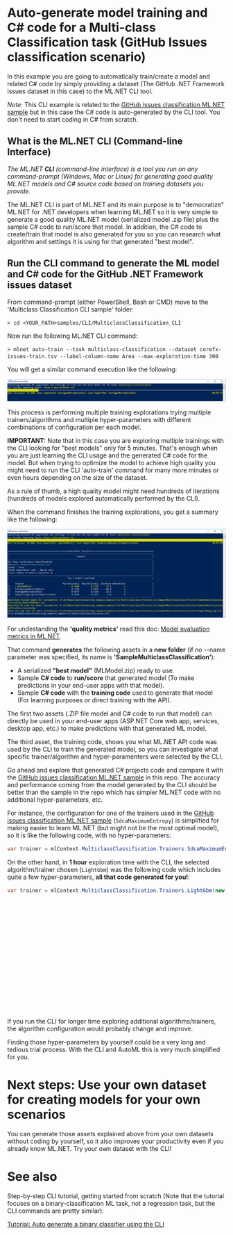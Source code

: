 # Auto-generate model training and C# code for a Multi-class Classification task (GitHub Issues classification scenario)

In this example you are going to automatically train/create a model and related C# code by simply providing a dataset (The GitHub .NET Framework issues dataset in this case) to the ML.NET CLI tool.

*Note:* This CLI example is related to the [GitHub issues classification ML.NET sample](https://github.com/dotnet/machinelearning-samples/tree/main/samples/csharp/end-to-end-apps/MulticlassClassification-GitHubLabeler) but in this case the C# code is auto-generated by the CLI tool. You don't need to start coding in C# from scratch.

## What is the ML.NET CLI (Command-line Interface)

*The ML.NET **CLI** (command-line interface) is a tool you run on any command-prompt (Windows, Mac or Linux) for generating good quality ML.NET models and C# source code based on training datasets you provide.*

The ML.NET CLI is part of ML.NET and its main purpose is to "democratize" ML.NET for .NET developers when learning ML.NET so it is very simple to generate a good quality ML.NET model (serialized model .zip file) plus the sample C# code to run/score that model. In addition, the C# code to create/train that model is also generated for you so you can research what algorithm and settings it is using for that generated "best model".


## Run the CLI command to generate the ML model and C# code for the GitHub .NET Framework issues dataset

From command-prompt (either PowerShell, Bash or CMD) move to the 'Multiclass Classification CLI sample' folder:

```console
> cd <YOUR_PATH>samples/CLI/MulticlassClassification_CLI
```

Now run the following ML.NET CLI command:

```console
> mlnet auto-train --task multiclass-classification --dataset corefx-issues-train.tsv --label-column-name Area --max-exploration-time 300
```

You will get a similar command execution like the following:

![CLI running](images/cli-running.png)

This process is performing multiple training explorations trying multiple trainers/algorithms and multiple hyper-parameters with different combinations of configuration per each model.

**IMPORTANT:** Note that in this case you are exploring multiple trainings with the CLI looking for "best models" only for 5 minutes. That's enough when you are just learning the CLI usage and the generated C# code for the model. But when trying to optimize the model to achieve high quality you might need to run the CLI 'auto-train' command for many more minutes or even hours depending on the size of the dataset.

As a rule of thumb, a high quality model might need hundreds of iterations (hundreds of models explored automatically performed by the CLI).

When the command finishes the training explorations, you get a summary like the following:

![CLI running](images/cli-summary.png)

For undestanding the **'quality metrics'** read this doc: [Model evaluation metrics in ML.NET](https://docs.microsoft.com/dotnet/machine-learning/resources/metrics?#metrics-for-multi-class-classification).

That command **generates** the following assets in a **new folder** (if no --name parameter was specified, its name is **'SampleMulticlassClassification'**):

- A serialized **"best model"** (MLModel.zip) ready to use.
- Sample **C# code** to **run/score** that generated model (To make predictions in your end-user apps with that model).
- Sample **C# code** with the **training code** used to generate that model (For learning purposes or direct training with the API).

The first two assets (.ZIP file model and C# code to run that model) can directly be used in your end-user apps (ASP.NET Core web app, services, desktop app, etc.) to make predictions with that generated ML model.

The third asset, the training code, shows you what ML.NET API code was used by the CLI to train the generated model, so you can investigate what specific trainer/algorithm and hyper-paramenters were selected by the CLI.

Go ahead and explore that generated C# projects code and compare it with the [GitHub issues classification ML.NET sample](https://github.com/dotnet/machinelearning-samples/tree/main/samples/csharp/end-to-end-apps/MulticlassClassification-GitHubLabeler)  in this repo. The accuracy and performance coming from the model generated by the CLI should be better than the sample in the repo which has simpler ML.NET code with no additional hyper-parameters, etc.

For instance, the configuration for one of the trainers used in the [GitHub issues classification ML.NET sample](https://github.com/dotnet/machinelearning-samples/tree/main/samples/csharp/end-to-end-apps/MulticlassClassification-GitHubLabeler) (`SdcaMaximumEntropy`) is simplified for making easier to learn ML.NET (but might not be the most optimal model), so it is like the following code, with no hyper-parameters:


```csharp
var trainer = mlContext.MulticlassClassification.Trainers.SdcaMaximumEntropy("Label", "Features");
```

On the other hand, in **1 hour** exploration time with the CLI, the selected algorithm/trainer chosen (`LightGbm`) was the following code which includes quite a few hyper-parameters, **all that code generated for you!**:

```csharp
var trainer = mlContext.MulticlassClassification.Trainers.LightGbm(new LightGbmMulticlassTrainer.Options()
                                                                        { NumberOfIterations = 150,
                                                                        LearningRate = 0.1254156f,
                                                                        NumberOfLeaves = 9,
                                                                        MinimumExampleCountPerLeaf = 20,
                                                                        UseCategoricalSplit = false,
                                                                        HandleMissingValue = false,
                                                                        MinimumExampleCountPerGroup = 100,
                                                                        MaximumCategoricalSplitPointCount = 64,
                                                                        CategoricalSmoothing = 20,
                                                                        L2CategoricalRegularization = 0.1,
                                                                        UseSoftmax = true,
                                                                        Booster = new GradientBooster.Options()
                                                                                            { L2Regularization = 0.5,
                                                                                              L1Regularization = 1 },
                                                                        LabelColumnName = "Area",
                                                                        FeatureColumnName = "Features" })
```

If you run the CLI for longer time exploring additional algorithms/trainers, the algorithm configuration would probably change and improve.

Finding those hyper-parameters by yourself could be a very long and tedious trial process. With the CLI and AutoML this is very much simplified for you.

# Next steps: Use your own dataset for creating models for your own scenarios

You can generate those assets explained above from your own datasets without coding by yourself, so it also improves your productivity even if you already know ML.NET. Try your own dataset with the CLI!

# See also

Step-by-step CLI tutorial, getting started from scratch (Note that the tutorial focuses on a binary-classification ML task, not a regression task, but the CLI commands are pretty similar):

 [Tutorial: Auto generate a binary classifier using the CLI](https://docs.microsoft.com/dotnet/machine-learning/tutorials/mlnet-cli)
